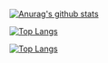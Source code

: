 [![Anurag's github stats](https://github-readme-stats.vercel.app/api?username=Liuyuanjiang&show_icons=true&theme=radical)](https://github.com/anuraghazra/github-readme-stats)



[![Top Langs](https://github-readme-stats.vercel.app/api/top-langs/?username=Liuyuanjiang)](https://github.com/anuraghazra/github-readme-stats)

[![Top Langs](https://github-readme-stats.vercel.app/api/top-langs/?username=Liuyuanjiang&layout=compact)](https://github.com/anuraghazra/github-readme-stats)

